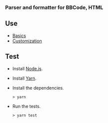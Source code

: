 ### Parser and formatter for BBCode, HTML

## Use
* [Basics](docs/using.md)
* [Customization](docs/customize.md)

## Test

* Install [Node.js](https://nodejs.org).
* Install [Yarn](https://yarnpkg.com/).

* Install the dependencies.
    ```
    > yarn
    ```

* Run the tests.
    ```
    > yarn test
    ```